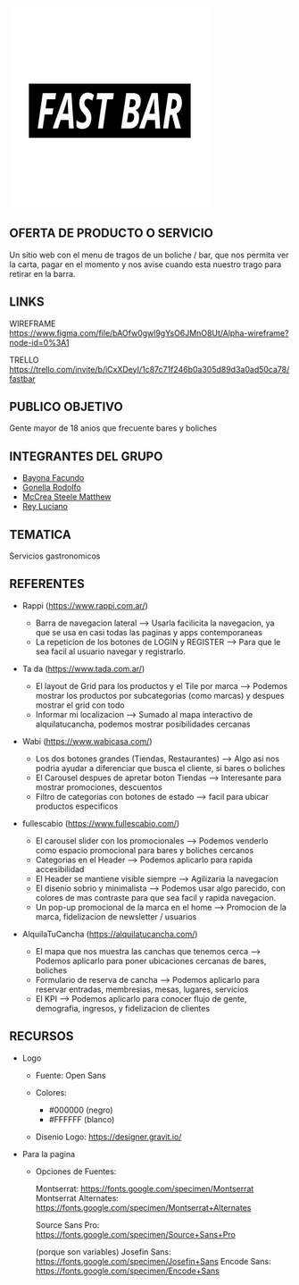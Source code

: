 ![FastBar](public/assets/Logos/LogoAlt.png)


## OFERTA DE PRODUCTO O SERVICIO
Un sitio web con el menu de tragos de un boliche / bar, que nos permita ver la carta, pagar en el momento y nos avise cuando esta nuestro trago para retirar en la barra.

## LINKS

WIREFRAME
    https://www.figma.com/file/bAOfw0gwl9gYsO6JMnO8Ut/Alpha-wireframe?node-id=0%3A1

TRELLO
    https://trello.com/invite/b/iCxXDeyI/1c87c71f246b0a305d89d3a0ad50ca78/fastbar

## PUBLICO OBJETIVO 
Gente mayor de 18 anios que frecuente bares y boliches 

## INTEGRANTES DEL GRUPO 
- [Bayona Facundo](https://github.com/fbayona13/grupo_8_alpha-/blob/sprint_2/integrantes/facundoBayona.md)
- [Gonella Rodolfo](https://github.com/fbayona13/grupo_8_alpha-/blob/sprint_2/integrantes/rodolfoGonella.md)
- [McCrea Steele Matthew](https://github.com/fbayona13/grupo_8_alpha-/blob/sprint_2/integrantes/matthewMcCrea.md)
- [Rey Luciano](https://github.com/fbayona13/grupo_8_alpha-/blob/sprint_2/integrantes/lucianoRey.md)

## TEMATICA
Servicios gastronomicos

## REFERENTES 

- Rappi (https://www.rappi.com.ar/)
    - Barra de navegacion lateral --> Usarla facilicita la navegacion, ya que se usa en casi todas las paginas y apps contemporaneas
    - La repeticion de los botones de LOGIN y REGISTER --> Para que le sea facil al usuario navegar y registrarlo.
    
- Ta da (https://www.tada.com.ar/)
    - El layout de Grid para los productos y el Tile por marca --> Podemos mostrar los productos por subcategorias (como marcas) y despues mostrar el grid con todo
    - Informar mi localizacion --> Sumado al mapa interactivo de alquilatucancha, podemos mostrar posibilidades cercanas
    
- Wabi (https://www.wabicasa.com/)
    - Los dos botones grandes (Tiendas, Restaurantes) --> Algo asi nos podria ayudar a diferenciar que busca el cliente, si bares o boliches
    - El Carousel despues de apretar boton Tiendas --> Interesante para mostrar promociones, descuentos
    - Filtro de categorias con botones de estado --> facil para ubicar productos especificos 
    
- fullescabio (https://www.fullescabio.com/)
    - El carousel slider con los promocionales --> Podemos venderlo como espacio promocional para bares y boliches cercanos
    - Categorias en el Header --> Podemos aplicarlo para rapida accesibilidad
    - El Header se mantiene visible siempre --> Agilizaria la navegacion 
    - El disenio sobrio y minimalista --> Podemos usar algo parecido, con colores de mas contraste para que sea facil y rapida navegacion.
    - Un pop-up promocional de la marca en el home --> Promocion de la marca, fidelizacion de newsletter / usuarios

- AlquilaTuCancha (https://alquilatucancha.com/)
    - El mapa que nos muestra las canchas que tenemos cerca --> Podemos aplicarlo para poner ubicaciones cercanas de bares, boliches 
    - Formulario de reserva de cancha --> Podemos aplicarlo para reservar entradas, membresias, mesas, lugares, servicios
    - El KPI --> Podemos aplicarlo para conocer flujo de gente, demografia, ingresos, y fidelizacion de clientes

## RECURSOS

- Logo

    - Fuente: Open Sans
    - Colores: 
        - #000000 (negro)
        - #FFFFFF (blanco)

    - Disenio Logo: https://designer.gravit.io/

- Para la pagina

    - Opciones de Fuentes: 

        Montserrat: https://fonts.google.com/specimen/Montserrat
        Montserrat Alternates: https://fonts.google.com/specimen/Montserrat+Alternates
    
        Source Sans Pro: https://fonts.google.com/specimen/Source+Sans+Pro

        (porque son variables)
        Josefin Sans: https://fonts.google.com/specimen/Josefin+Sans
        Encode Sans: https://fonts.google.com/specimen/Encode+Sans
